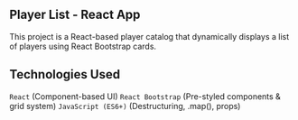 ## Player List - React App
This project is a React-based player catalog that dynamically displays a list of players using React Bootstrap cards.

## Technologies Used
`React` (Component-based UI)
`React Bootstrap` (Pre-styled components & grid system)
`JavaScript (ES6+)` (Destructuring, .map(), props)
